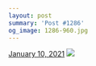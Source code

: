 ```yaml
---
layout: post
summary: 'Post #1286'
og_image: 1286-960.jpg
---
```


<p>
  <time>
    <a href="/1286">January 10, 2021</a>
  </time>
  <a href="/1286">
    <img src="{{ site.assets_url }}/1286-480.jpg" srcset="{{ site.assets_url }}/1286-240.jpg 240w, {{ site.assets_url }}/1286-480.jpg 480w, {{ site.assets_url }}/1286-720.jpg 720w, {{ site.assets_url }}/1286-960.jpg 960w" sizes="(min-width: 700px) 50vw, calc(100vw - 2rem)" />
  </a>
</p>
